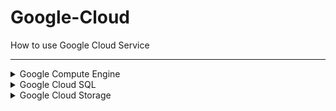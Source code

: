 # Google-Cloud
How to use Google Cloud Service

<hr>
<details>
  <summary>Google Compute Engine</summary>
  <br>
  <b>클라우드 서버 만들기</b>
  <b>머신 구성</b>
  <ol>
    <li>인스턴스 생성</li>
    <li>지역 선택 - 서울</li>
    <li>머신 선택 - E2(저렴함)</li>
    <li>머신 유형 선택 - E2-small(테스트용)</li>
    <li>인스턴스 생성하기</li>
  </ol>
  <b>네트워킹</b>
  <ol>
    <li>HTTP 트래픽 허용</li>
    <li>HTTPS 트래픽 허용</li>
  </ol>

  mqtt 브로커 사용시
  VPC 네트워크 - 방화벽 -방화벽 규칙 만들기 - 이름설정 - 네트워크 디폴드 - 우선순위 1000 - 대상? - 소스 ip 범위 외부에서 접속 허용하려면 0.0.0.0/0 - 프로토콜 및 포트 tcp:1883
sudo apt-get install mosquitto mosquitto-clients -y

sudo systemctl status mosquitto
sudo nano /etc/mosquitto/mosquitto.conf

listener 1883
allow_anonymous true 
두줄 추가

sudo systemctl restart mosquitto
재시작


  
   <ol>네트워크
    <li>인스턴스 생성</li>
    <li>지역 선택 - 서울</li>
    <li>머신 선택 - E2(저렴함)</li>
    <li>머신 유형 선택 - E2-small(테스트용)</li>
    <li>인스턴스 생성하기</li>
  </ol>
  <br>
  <b>쉘에서 업데이트 및 자바 설치 후 버전 확인</b>
  <ol>
    <li>sudo apt-get update</li>
    <li>sudo apt-get install openjdk-17-jdk -y</li>
    <li>java -version</li>
    <li>Spring Boot 프로젝트 빌드 후 jar 파일 업로드</li>
    <li>sudo nohup java -jar 파일이름.jar & <b>백그라운드로 서버 구동</b></li>
  </ol>
  
</details>

<details>
  <summary>Google Cloud SQL</summary>
  <br>

  엔터프라이즈 - 샌드박스 - 아이디, 비번 설정 - vCpu1개 , 3.75gb 제일싼거 - 용량 10gb 싼거 ssd - 연결 네트워크 이름 설정 및 sql 이랑 연결할 서버가 있는 외부 ip/32 입력 (32는 하나만 허용한다는 의미) - 생성

  데이터베이스 - db만들기 - 

  플래그 default_time_zone +09:00 시간 맞추기

gcloud sql connect <인스턴스_이름> --user=<사용자_이름>
use db이름
  
</details>

<details>
  <summary>Google Cloud Storage</summary>
  <br>
</details>
